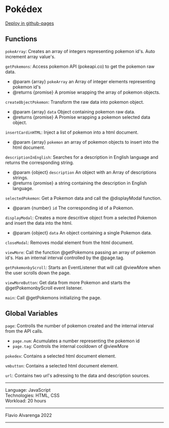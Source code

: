 # Pokédex
[Deploy in github-pages](https://alvalenda.github.io/pokedex/)

## Functions

`pokeArray`: Creates an array of integers representing pokemon id's. Auto increment array value's.

`getPokemons`: Access pokemon API (pokeapi.co) to get the pokemon raw data.
 * @param {array} `pokeArray` an Array of integer elements  representing pokemon id's
 * @returns {promise} A promise wrapping the array of pokemon objects.

`createObjectPokemon`: Transform the raw data into pokemon object.
 * @param {array} `data` Object containing pokemon raw data.
 * @returns {promise} A Promise wrapping a pokemon selected data object.

`insertCardinHTML`: Inject a list of pokemon into a html document.
 * @param {array} `pokemon` an array of pokemon objects to insert into the html document.

`descriptionInEnglish`: Searches for a description in English language and returns the corresponding string.
 * @param {object} `description` An object with an Array of descriptions strings.
 * @returns {promise} a string containing the description in English language.

`selectedPokemon`: Get a Pokemon data and call the @displayModal function.
 * @param {number} `id` The corresponding id of a Pokemon.

`displayModal`: Creates a more descritive object from a selected Pokemon and insert the data into the html.
 * @param {object} `data` An object containing a single Pokemon data.

`closeModal`: Removes modal element from the html document.

`viewMore`: Call the function @getPokemons passing an array of pokemon id's. Has an internal interval controlled by the @page.tag.

`getPokemonbyScroll`: Starts an EventListener that will call @viewMore when the user scrolls down the page.

`viewMoreButton`: Get data from more Pokemon and starts the @getPokemonbyScroll event listener.

`main`: Call @getPokemons initializing the page.

## Global Variables

`page`: Controlls the number of pokemon created and the internal interval from the API calls. 
 * `page.num`: Acumulates a number representing the pokemon id
 * `page.tag`: Controls the internal cooldown of @viewMore

`pokedex`: Contains a selected html document element. 

`vmbutton`: Contains a selected html document element.

`url`: Contains two url's adressing to the data and description sources.

---

Language: JavaScript  
Technologies: HTML, CSS  
Workload: 20 hours  

---

Flavio Alvarenga 2022  

---

